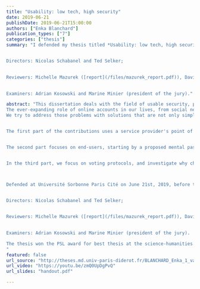```yaml
---
title: "Usability: low tech, high security"
date: 2019-06-21
publishDate: 2019-06-21T15:00:00
authors: ["Enka Blanchard"]
publication_types: ["7"]
categories: ["thesis"]
summary: "I defended my thesis titled *Usability: low tech, high security* on June 21st, 2019, before the following jury ([final report](/files/final_report.pdf)):


Directors: Nicolas Schabanel and Ted Selker;

 
Reviewers: Michelle Mazurek ([report](/files/mazurek_report.pdf)), David Naccache ([report](/files/naccache_report.pdf)), Peter Y. A. Ryan  ([report](/files/ryan_report.pdf));

 
Examiners: Adrian Kosowski and Marine Minier (president of the jury)."

abstract: "This dissertation deals with the field of usable security, particularly in the contexts of online authentication and verifiable voting systems.
The ever-expanding role of online accounts in our lives, from social networks to banking or online voting, has led to some initially counterproductive solutions. As recent research has shown, the problem is not just technical but has a very real psychosocial component. Password-based authentication, the subject of most of this thesis, is intrinsically linked to the unconscious mechanisms people use when interacting with security systems. Everyday, users face trade-offs between protecting their security and spending valuable mental resources, with a choice made harder by conflicting recommendations, a lack of standards, and the ad-hoc constraints still frequently encountered. Moreover, as recent results from usable security are often ignored, the problem might stem from a fundamental disconnect between the users, the developers and the researchers. 
We try to address those problems with solutions that are not only simplified for the user's sake but also for the developer's. To this end, we use tools from cryptography and psychology, and report on seven usability experiments.


The first part of the contributions uses a service provider's point of view, with two tools to improve the end-user's experience without requiring their cooperation. We start by analysing how easily codes of different structures can be transcribed, with a proposal that reduces error rates while increasing speed. We then look at how servers can accept typos in passwords without changing the general hashing protocol, and how this could improve security. 


The second part focuses on end-users, starting by a proposed mental password manager that only depends on remembering only a single passphrase and PIN, with guarantees on the mutual security of generated passwords if some get stolen. We also provide a better way to create such passphrases. As mental computing models are central to expanding this field, we finish by empirically showing why the main model used today is not adapted to the purpose.


In the third part, we focus on voting protocols, and investigate why changing the ones used in practice is an uphill battle. We try to answer a demand for simple paper-based systems by providing low-tech versions of the first paper-based verifiable voting scheme. To conclude, we propose a set of low-tech primitives combined in a protocol that allows usable verifiable voting with no electronic means in small elections.



Defended at Université Sorbonne Paris Cité on June 21st, 2019, before the following jury ([final report](/files/final_report.pdf)):


Directors: Nicolas Schabanel and Ted Selker;

 
Reviewers: Michelle Mazurek ([report](/files/mazurek_report.pdf)), David Naccache ([report](/files/naccache_report.pdf)), Peter Y. A. Ryan  ([report](/files/ryan_report.pdf));

 
Examiners: Adrian Kosowski and Marine Minier (president of the jury).

The thesis won the PSL award for best thesis at the science-humanities interface. [Here](https://www.youtube.com/watch?v=1t_p80nIkho) is a video of the short presentation.
"
featured: false
url_source: "http://theses.md.univ-paris-diderot.fr/BLANCHARD_Enka_1_va_20190621.pdf"
url_video: "https://youtu.be/zmQ0UpDgPvQ"
url_slides: "handout.pdf"

---
```


